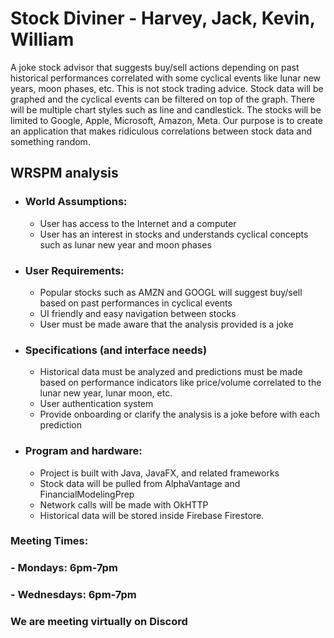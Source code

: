 # Stock Diviner - Harvey, Jack, Kevin, William
A joke stock advisor that suggests buy/sell actions depending on past historical performances correlated with some cyclical events like lunar new years, moon phases, etc. This is not stock trading advice. Stock data will be graphed and the cyclical events can be filtered on top of the graph. There will be multiple chart styles such as line and candlestick. The stocks will be limited to Google, Apple, Microsoft, Amazon, Meta. Our purpose is to create an application that makes ridiculous correlations between stock data and something random.

## WRSPM analysis
- ### World Assumptions:
  - User has access to the Internet and a computer
  - User has an interest in stocks and understands cyclical concepts such as lunar new year and moon phases
- ### User Requirements:
  - Popular stocks such as AMZN and GOOGL will suggest buy/sell based on past performances in cyclical events
  - UI friendly and easy navigation between stocks
  - User must be made aware that the analysis provided is a joke
- ### Specifications (and interface needs)
  - Historical data must be analyzed and predictions must be made based on performance indicators like price/volume correlated to the lunar new year, lunar moon, etc.
  - User authentication system
  - Provide onboarding or clarify the analysis is a joke before with each prediction
- ### Program and hardware:
  - Project is built with Java, JavaFX, and related frameworks
  - Stock data will be pulled from AlphaVantage and FinancialModelingPrep
  - Network calls will be made with OkHTTP
  - Historical data will be stored inside Firebase Firestore. 

### Meeting Times: 
### - Mondays: 6pm-7pm
### - Wednesdays: 6pm-7pm
### We are meeting virtually on Discord


